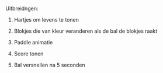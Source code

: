 Uitbreidngen:

1) Hartjes om levens te tonen

2) Blokjes die van kleur veranderen als de bal de blokjes raakt

3) Paddle animatie

4) Score tonen

5) Bal versnellen na 5 seconden